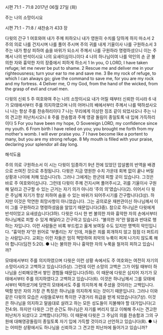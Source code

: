 시편 71:1 - 71:8 
2017년 06월 27일 (화)

주는 나의 소망이시요



시편 71:1 - 71:8 / 새찬송가 433 장


다윗의 간구
1 여호와여 내가 주께 피하오니 내가 영원히 수치를 당하게 하지 마소서 2 주의 의로 나를 건지시며 나를 풀어 주시며 주의 귀를 내게 기울이사 나를 구원하소서 3 주는 내가 항상 피하여 숨을 바위가 되소서 주께서 나를 구원하라 명령하셨으니 이는 주께서 나의 반석이시요 나의 요새이심이니이다 4 나의 하나님이여 나를 악인의 손 곧 불의한 자와 흉악한 자의 장중에서 피하게 하소서
1 In you, O LORD, I have taken refuge; let me never be put to shame. 2 Rescue me and deliver me in your righteousness; turn your ear to me and save me. 3 Be my rock of refuge, to which I can always go; give the command to save me, for you are my rock and my fortress. 4 Deliver me, O my God, from the hand of the wicked, from the grasp of evil and cruel men.

다윗의 신뢰
5 주 여호와여 주는 나의 소망이시요 내가 어릴 때부터 신뢰한 이시라 6 내가 모태에서부터 주를 의지하였으며 나의 어머니의 배에서부터 주께서 나를 택하셨사오니 나는 항상 주를 찬송하리이다 7 나는 무리에게 이상한 징조 같이 되었사오나 주는 나의 견고한 피난처시오니 8 주를 찬송함과 주께 영광 돌림이 종일토록 내 입에 가득하리이다
5 For you have been my hope, O Sovereign LORD, my confidence since my youth. 6 From birth I have relied on you; you brought me forth from my mother's womb. I will ever praise you. 7 I have become like a portent to many, but you are my strong refuge. 8 My mouth is filled with your praise, declaring your splendor all day long.

해석도움




주의 의로 구원하소서
이 시는 다윗이 임종하기 9년 전에 있었던 압살롬의 반역을 배경으로 쓰여진 것으로 추정됩니다. 다윗은
지금 영원한 수치 가운데 회복 없이 끝나 버릴 상황과 나이에 처해 있습니다(1). 그러나 그에게는 한군데 피할 곳이 있습니다. 그것은 바로 주 여호와이십니다. 그런데 다윗이 주께 건지시며 풀어주시고, 귀를 기울이사 구원해 달라고 간구할 수 있는 근거는 자기 의가 아니라 ‘주의 의’였습니다(2). 이어서 다
윗은 주님께 자기가 항상 피하여 숨을 수 있는 바위가 되어주시기를 간구합니다(3상). 하지만 이것은 막연한 희망사항이 아니었습니다. 그는 공의로운 재판관이신 하나님께서 이미 그를 구원하라고 명령하셨음을 알았기 때문입니다(3중). 참으로 하나님은 다윗에게 반석이었고 요새셨습니다(3하). 다윗은 다시 한 번 불의한 자와 흉악한 자의 손에서부터 하나님께로 피할 수 있게 해달라고 간구하고 있습니다. “불의한 자”란 말씀과 반대로 행하는 자입니다. 이런 사람들은 비록 부드럽고 옳게 보여질 수도 있지만 명백히 악인입니다. “흉악한 자”란 원어로 ‘부풀리는 자’ 인데, 저들은 죄를 회개하지 않고 점점 더
퍼트리는 사람입니다. 교회는 이런 자들은 엄히 책망하여 죄악의 누룩이 퍼져 나가지 않도록 해야 합니다(딤전 5:20).
● 나는 불의한 자나 흉악한 자의 누룩을 철저히 피하고 있습니까?

모태에서부터 주를 의지하였으며
다윗은 이런 상황 속에서도 주 여호와는 여전히 자기의 소망이시라고 고백하고 있습니다(5상). 그런데 이런 소망의 고백은 그가 어릴 때부터 하나님을 신뢰해오면서 쌓인 경험들 때문입니다(5하). 이 때문에 다윗은 심지어 자기가 모태에서부터 주를 의지하였다고 고백하고 있습니다(6). 이것은 하나님께서 그를 모태에서부터 택하셨기에 당연히 모태에서도 주를 의지하게 해 주셨을 것이라는 고백입니다. 택함 받은 자의 가장 큰 특징은 하나님을 의지하게 되는 것이기 때문입니다. 그러나 이와 같은 다윗의 모습은 사람들로부터 특이한 구경거리 취급을 받게 되었습니다(7상). 이것은 하나님을 의지하고 말씀대로 살려고 하는 모든 성도들이 지불해야 할 대가입니다(고전4:9). 하지만 다윗은 그런 순간도 하나님은 자기를 버리지 않고 이해해 주시는 견고한 피난처가 되셨다고 고백합니다(7하). 이 때문에 다윗은 그 주님의 의를 찬송함과 그의 구원에 대해영광돌림이 종일토록 자기 입에 가득할 것이라고 선언하고 있습니다(8).
● 나는 어떠한 상황에서도 하나님을 신뢰하고 그 견고한 피난처에 들어가고 있습니까?